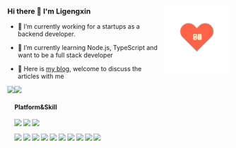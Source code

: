 ### Hi there 👋 I'm Ligengxin <a href="https://github.com/Ligengxin96/iBeats"><img align="right" width="150px" src="https://raw.githubusercontent.com/Ligengxin96/iBeats/main/files/heart.svg"/></a>

- 🔭 I’m currently working for a startups as a backend developer.</p>
- 🌱 I’m currently learning Node.js, TypeScript and want to be a full stack developer</p>
- 💬 Here is [my blog](https://blog.ligengxin.me), welcome to discuss the articles with me</p>


<div>
  <img height="170" align="left" src="https://github-readme-stats.vercel.app/api?username=Ligengxin96&&show_icons=true&count_private=true" />
  <img src="https://github-readme-stats.vercel.app/api/top-langs/?username=Ligengxin96&layout=compact&exclude_repo=Blog,Ligengxin96.github.io,ShowRepoTrafficData,GoFish" />
</div>

#### Platform&Skill
[![](https://img.shields.io/badge/Ubuntu-E95420?style=flat-square&logo=Ubuntu&logoColor=ffffff)](https://ubuntu.com/)
[![](https://img.shields.io/badge/Windows-10-2376bc?style=flat-square&logo=windows&logoColor=ffffff)](https://www.microsoft.com/windows/get-windows-10)
[![](https://img.shields.io/badge/IDE-Visual%20Studio%20Code-blue?style=flat-square&logo=visual-studio-code&logoColor=ffffff)](https://code.visualstudio.com/)

[![](https://img.shields.io/badge/JavaScript-f7e018?style=flat-square&logo=javascript&logoColor=white)](https://www.ecma-international.org/)
[![](https://img.shields.io/badge/TypeScript-007ACC?style=flat-square&logo=TypeScript&logoColor=white)](https://www.typescriptlang.org/)
[![](https://img.shields.io/badge/Node.js-43853d?style=flat-square&logo=node.js&logoColor=ffffff)](https://nodejs.org/)
[![](https://img.shields.io/badge/React-2376bc?style=flat-square&logo=React&logoColor=white)](https://reactjs.org/)
[![](https://img.shields.io/badge/Microsoft_SQL_Server-CC2927?style=flat-square&logo=microsoft-sql-server&logoColor=white)](https://www.microsoft.com/en-us/sql-server/sql-server-downloads)
[![](https://img.shields.io/badge/Docker-2496ED?style=flat-square&logo=docker&logoColor=ffffff)](https://www.docker.com/)
[![](https://img.shields.io/badge/Git-f05032?style=flat-square&logo=git&logoColor=white)](https://git-scm.com/)
[![](https://img.shields.io/badge/Nginx-269539?style=flat-square&logo=nginx&logoColor=ffffff)](https://nginx.org/)
[![](https://img.shields.io/badge/NPM-cb3837?style=flat-square&logo=npm&logoColor=white)](https://npmjs.com/)
[![](https://img.shields.io/badge/MongoDB-4EA94B?style=flat-square&logo=mongodb&logoColor=ffffff)](https://www.mongodb.com/)
